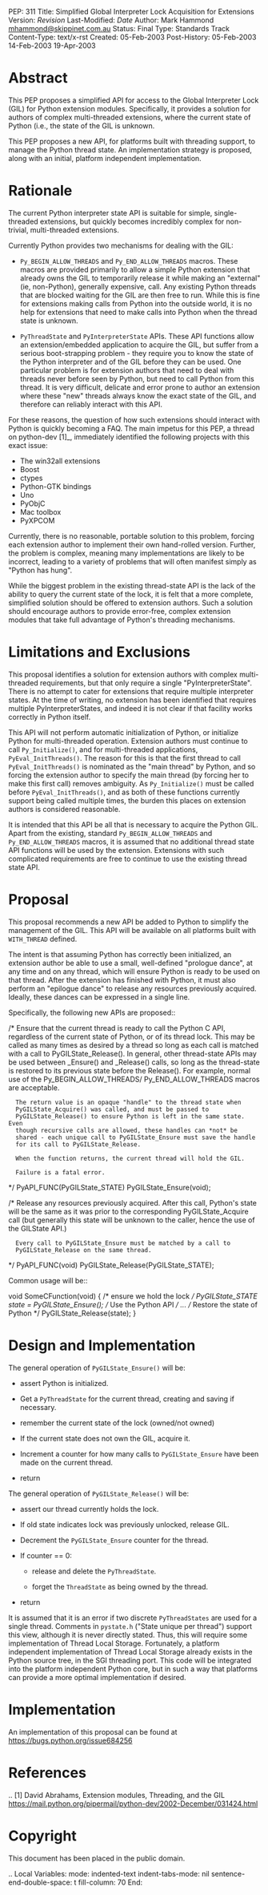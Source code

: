 PEP: 311 Title: Simplified Global Interpreter Lock Acquisition for
Extensions Version: $Revision$ Last-Modified: $Date$ Author: Mark
Hammond <mhammond@skippinet.com.au> Status: Final Type: Standards Track
Content-Type: text/x-rst Created: 05-Feb-2003 Post-History: 05-Feb-2003
14-Feb-2003 19-Apr-2003

Abstract
========

This PEP proposes a simplified API for access to the Global Interpreter
Lock (GIL) for Python extension modules. Specifically, it provides a
solution for authors of complex multi-threaded extensions, where the
current state of Python (i.e., the state of the GIL is unknown.

This PEP proposes a new API, for platforms built with threading support,
to manage the Python thread state. An implementation strategy is
proposed, along with an initial, platform independent implementation.

Rationale
=========

The current Python interpreter state API is suitable for simple,
single-threaded extensions, but quickly becomes incredibly complex for
non-trivial, multi-threaded extensions.

Currently Python provides two mechanisms for dealing with the GIL:

-   `Py_BEGIN_ALLOW_THREADS` and `Py_END_ALLOW_THREADS` macros. These
    macros are provided primarily to allow a simple Python extension
    that already owns the GIL to temporarily release it while making an
    "external" (ie, non-Python), generally expensive, call. Any existing
    Python threads that are blocked waiting for the GIL are then free to
    run. While this is fine for extensions making calls from Python into
    the outside world, it is no help for extensions that need to make
    calls into Python when the thread state is unknown.

-   `PyThreadState` and `PyInterpreterState` APIs. These API functions
    allow an extension/embedded application to acquire the GIL, but
    suffer from a serious boot-strapping problem - they require you to
    know the state of the Python interpreter and of the GIL before they
    can be used. One particular problem is for extension authors that
    need to deal with threads never before seen by Python, but need to
    call Python from this thread. It is very difficult, delicate and
    error prone to author an extension where these "new" threads always
    know the exact state of the GIL, and therefore can reliably interact
    with this API.

For these reasons, the question of how such extensions should interact
with Python is quickly becoming a FAQ. The main impetus for this PEP, a
thread on python-dev \[1\]\_, immediately identified the following
projects with this exact issue:

-   The win32all extensions
-   Boost
-   ctypes
-   Python-GTK bindings
-   Uno
-   PyObjC
-   Mac toolbox
-   PyXPCOM

Currently, there is no reasonable, portable solution to this problem,
forcing each extension author to implement their own hand-rolled
version. Further, the problem is complex, meaning many implementations
are likely to be incorrect, leading to a variety of problems that will
often manifest simply as "Python has hung".

While the biggest problem in the existing thread-state API is the lack
of the ability to query the current state of the lock, it is felt that a
more complete, simplified solution should be offered to extension
authors. Such a solution should encourage authors to provide error-free,
complex extension modules that take full advantage of Python's threading
mechanisms.

Limitations and Exclusions
==========================

This proposal identifies a solution for extension authors with complex
multi-threaded requirements, but that only require a single
"PyInterpreterState". There is no attempt to cater for extensions that
require multiple interpreter states. At the time of writing, no
extension has been identified that requires multiple
PyInterpreterStates, and indeed it is not clear if that facility works
correctly in Python itself.

This API will not perform automatic initialization of Python, or
initialize Python for multi-threaded operation. Extension authors must
continue to call `Py_Initialize()`, and for multi-threaded applications,
`PyEval_InitThreads()`. The reason for this is that the first thread to
call `PyEval_InitThreads()` is nominated as the "main thread" by Python,
and so forcing the extension author to specify the main thread (by
forcing her to make this first call) removes ambiguity. As
`Py_Initialize()` must be called before `PyEval_InitThreads()`, and as
both of these functions currently support being called multiple times,
the burden this places on extension authors is considered reasonable.

It is intended that this API be all that is necessary to acquire the
Python GIL. Apart from the existing, standard `Py_BEGIN_ALLOW_THREADS`
and `Py_END_ALLOW_THREADS` macros, it is assumed that no additional
thread state API functions will be used by the extension. Extensions
with such complicated requirements are free to continue to use the
existing thread state API.

Proposal
========

This proposal recommends a new API be added to Python to simplify the
management of the GIL. This API will be available on all platforms built
with `WITH_THREAD` defined.

The intent is that assuming Python has correctly been initialized, an
extension author be able to use a small, well-defined "prologue dance",
at any time and on any thread, which will ensure Python is ready to be
used on that thread. After the extension has finished with Python, it
must also perform an "epilogue dance" to release any resources
previously acquired. Ideally, these dances can be expressed in a single
line.

Specifically, the following new APIs are proposed::

/\* Ensure that the current thread is ready to call the Python C API,
regardless of the current state of Python, or of its thread lock. This
may be called as many times as desired by a thread so long as each call
is matched with a call to PyGILState\_Release(). In general, other
thread-state APIs may be used between \_Ensure() and \_Release() calls,
so long as the thread-state is restored to its previous state before the
Release(). For example, normal use of the Py\_BEGIN\_ALLOW\_THREADS/
Py\_END\_ALLOW\_THREADS macros are acceptable.

      The return value is an opaque "handle" to the thread state when
      PyGILState_Acquire() was called, and must be passed to
      PyGILState_Release() to ensure Python is left in the same state. Even
      though recursive calls are allowed, these handles can *not* be
      shared - each unique call to PyGILState_Ensure must save the handle
      for its call to PyGILState_Release.

      When the function returns, the current thread will hold the GIL.

      Failure is a fatal error.

\*/ PyAPI\_FUNC(PyGILState\_STATE) PyGILState\_Ensure(void);

/\* Release any resources previously acquired. After this call, Python's
state will be the same as it was prior to the corresponding
PyGILState\_Acquire call (but generally this state will be unknown to
the caller, hence the use of the GILState API.)

      Every call to PyGILState_Ensure must be matched by a call to
      PyGILState_Release on the same thread.

\*/ PyAPI\_FUNC(void) PyGILState\_Release(PyGILState\_STATE);

Common usage will be::

void SomeCFunction(void) { /\* ensure we hold the lock */
PyGILState\_STATE state = PyGILState\_Ensure(); /* Use the Python API */
... /* Restore the state of Python \*/ PyGILState\_Release(state); }

Design and Implementation
=========================

The general operation of `PyGILState_Ensure()` will be:

-   assert Python is initialized.

-   Get a `PyThreadState` for the current thread, creating and saving if
    necessary.

-   remember the current state of the lock (owned/not owned)

-   If the current state does not own the GIL, acquire it.

-   Increment a counter for how many calls to `PyGILState_Ensure` have
    been made on the current thread.

-   return

The general operation of `PyGILState_Release()` will be:

-   assert our thread currently holds the lock.

-   If old state indicates lock was previously unlocked, release GIL.

-   Decrement the `PyGILState_Ensure` counter for the thread.

-   If counter == 0:

    -   release and delete the `PyThreadState`.

    -   forget the `ThreadState` as being owned by the thread.

-   return

It is assumed that it is an error if two discrete `PyThreadStates` are
used for a single thread. Comments in `pystate.h` ("State unique per
thread") support this view, although it is never directly stated. Thus,
this will require some implementation of Thread Local Storage.
Fortunately, a platform independent implementation of Thread Local
Storage already exists in the Python source tree, in the SGI threading
port. This code will be integrated into the platform independent Python
core, but in such a way that platforms can provide a more optimal
implementation if desired.

Implementation
==============

An implementation of this proposal can be found at
https://bugs.python.org/issue684256

References
==========

.. \[1\] David Abrahams, Extension modules, Threading, and the GIL
https://mail.python.org/pipermail/python-dev/2002-December/031424.html

Copyright
=========

This document has been placed in the public domain.

.. Local Variables: mode: indented-text indent-tabs-mode: nil
sentence-end-double-space: t fill-column: 70 End:
